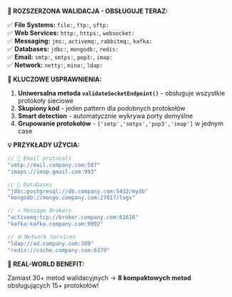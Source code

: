 **🚀 ROZSZERZONA WALIDACJA - OBSŁUGUJE TERAZ:**

✅ **File Systems:** `file:`, `ftp:`, `sftp:`  
✅ **Web Services:** `http:`, `https:`, `websocket:`  
✅ **Messaging:** `jms:`, `activemq:`, `rabbitmq:`, `kafka:`  
✅ **Databases:** `jdbc:`, `mongodb:`, `redis:`  
✅ **Email:** `smtp:`, `smtps:`, `pop3:`, `imap:`  
✅ **Network:** `netty:`, `mina:`, `ldap:`  

**🎯 KLUCZOWE USPRAWNIENIA:**

1. **Uniwersalna metoda `validateSocketEndpoint()`** - obsługuje wszystkie protokoły sieciowe
2. **Skupiony kod** - jeden pattern dla podobnych protokołów  
3. **Smart detection** - automatycznie wykrywa porty domyślne
4. **Grupowanie protokołów** - `['smtp','smtps','pop3','imap']` w jednym case

**💡 PRZYKŁADY UŻYCIA:**

```groovy
// 📧 Email protocols
"smtp://mail.company.com:587"
"imaps://imap.gmail.com:993"

// 💾 Databases  
"jdbc:postgresql://db.company.com:5432/mydb"
"mongodb://mongo.company.com:27017/logs"

// ⚡ Message Brokers
"activemq:tcp://broker.company.com:61616"
"kafka:kafka.company.com:9092"

// 🌐 Network Services
"ldap://ad.company.com:389"
"redis://cache.company.com:6379"
```

**🚨 REAL-WORLD BENEFIT:**

Zamiast 30+ metod walidacyjnych → **8 kompaktowych metod** obsługujących 15+ protokołów!

